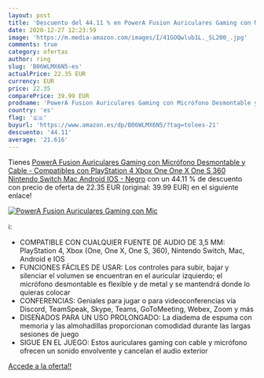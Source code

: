 ```yaml
---
layout: post
title: 'Descuento del 44.11 % en PowerA Fusion Auriculares Gaming con Mic'
date: 2020-12-27 12:23:59
image: 'https://m.media-amazon.com/images/I/41GOQwlub1L._SL200_.jpg'
comments: true
category: ofertas
author: ring
slug: 'B06WLMX6N5-es'
actualPrice: 22.35 EUR
currency: EUR
price: 22.35
comparePrice: 39.99 EUR
prodname: 'PowerA Fusion Auriculares Gaming con Micrófono Desmontable y Cable - Compatibles con PlayStation 4  Xbox  One  One X  One S  360   Nintendo Switch  Mac  Android  IOS - Negro'
country: 'es'
flag: '🇪🇸'
buyurl: 'https://www.amazon.es/dp/B06WLMX6N5/?tag=tolees-21'
descuento: '44.11'
average: '21.616'
---
```


Tienes [PowerA Fusion Auriculares Gaming con Micrófono Desmontable y Cable - Compatibles con PlayStation 4  Xbox  One  One X  One S  360   Nintendo Switch  Mac  Android  IOS - Negro](https://www.amazon.es/dp/B06WLMX6N5/?tag=tolees-21) con un 44.11 % de descuento con precio de oferta de 22.35 EUR (original: 39.99 EUR) en el siguiente enlace!

[![PowerA Fusion Auriculares Gaming con Mic](https://m.media-amazon.com/images/I/41GOQwlub1L._SL200_.jpg)](https://www.amazon.es/dp/B06WLMX6N5/?tag=tolees-21)

ℹ️:

- COMPATIBLE CON CUALQUIER FUENTE DE AUDIO DE 3,5 MM: PlayStation 4, Xbox (One, One X, One S, 360), Nintendo Switch, Mac, Android e IOS
- FUNCIONES FÁCILES DE USAR: Los controles para subir, bajar y silenciar el volumen se encuentran en el auricular izquierdo; el micrófono desmontable es flexible y de metal y se mantendrá donde lo quieras colocar
- CONFERENCIAS: Geniales para jugar o para videoconferencias vía Discord, TeamSpeak, Skype, Teams, GoToMeeting, Webex, Zoom y más
- DISEÑADOS PARA UN USO PROLONGADO: La diadema de espuma con memoria y las almohadillas proporcionan comodidad durante las largas sesiones de juego
- SIGUE EN EL JUEGO: Estos auriculares gaming con cable y micrófono ofrecen un sonido envolvente y cancelan el audio exterior

[Accede a la oferta!!](https://www.amazon.es/dp/B06WLMX6N5/?tag=tolees-21)
